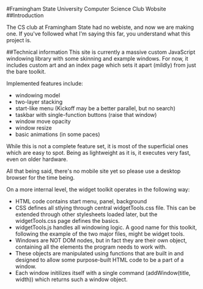 #Framingham State University Computer Science Club Wobsite
##Introduction

The CS club at Framingham State had no webiste, and now we are making one.
If you've followed what I'm saying this far, you understand what this project is.

##Technical information
This site is currently a massive custom JavaScript windowing library with some skinning and example windows. For now, it includes custom art and an index page which sets it apart (mildly) from just the bare toolkit.

Implemented features include:

- windowing model
- two-layer stacking
- start-like menu (Kickoff may be a better parallel, but no search)
- taskbar with single-function buttons (raise that window)
- window move opacity
- window resize
- basic animations (in some paces)

While this is not a complete feature set, it is most of the superficial ones which are easy to spot. Being as lightweight as it is, it executes very fast, even on older hardware.

All that being said, there's no mobile site yet so please use a desktop browser for the time being.

On a more internal level, the widget toolkit operates in the following way:
- HTML code contains start menu, panel, background
- CSS defines all stlying through central widgetTools.css file. This can be extended through other stylesheets loaded later, but the widgetTools.css page defines the basics.
- widgetTools.js handles all windowing logic. A good name for this toolkit, following the example of the two major files, might be widget tools.
- Windows are NOT DOM nodes, but in fact they are their own object, containing all the elements the program needs to work with.
- These objects are manipulated using functions that are built in and designed to allow some purpose-built HTML code to be a part of a window.
- Each window initilizes itself with a single command (addWindow(title, width)) which returns such a window object.
